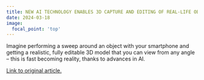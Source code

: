 ```yaml
---
title: NEW AI TECHNOLOGY ENABLES 3D CAPTURE AND EDITING OF REAL-LIFE OBJECTS
date: 2024-03-18
image:
  focal_point: 'top'
---
```


Imagine performing a sweep around an object with your smartphone and getting a realistic, fully editable 3D model that you can view from any angle – this is fast becoming reality, thanks to advances in AI.

<!--more-->

<!-- link to original article -->
[Link to original article.](https://www.sfu.ca/computing/newsandevents/2024/new-ai-technology-enables-3d-capture-and-editing-of-real-life-ob.html)